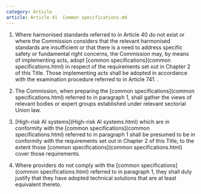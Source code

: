 ```yaml
---
category: Article
article: Article 41  Common specifications.md
---
```


1. Where harmonised standards referred to in Article 40 do not exist or where the Commission considers that the relevant harmonised standards are insufficient or that there is a need to address specific safety or fundamental right concerns, the Commission may, by means of implementing acts, adopt [common specifications](common specifications.html) in respect of the requirements set out in Chapter 2 of this Title. Those implementing acts shall be adopted in accordance with the examination procedure referred to in Article 741. .

2. The Commission, when preparing the [common specifications](common specifications.html) referred to in paragraph 1, shall gather the views of relevant bodies or expert groups established under relevant sectorial Union law.

3. [High-risk AI systems](High-risk AI systems.html) which are in conformity with the [common specifications](common specifications.html) referred to in paragraph 1 shall be presumed to be in conformity with the requirements set out in Chapter 2 of this Title, to the extent those [common specifications](common specifications.html) cover those requirements.

4. Where providers do not comply with the [common specifications](common specifications.html) referred to in paragraph 1, they shall duly justify that they have adopted technical solutions that are at least equivalent thereto.